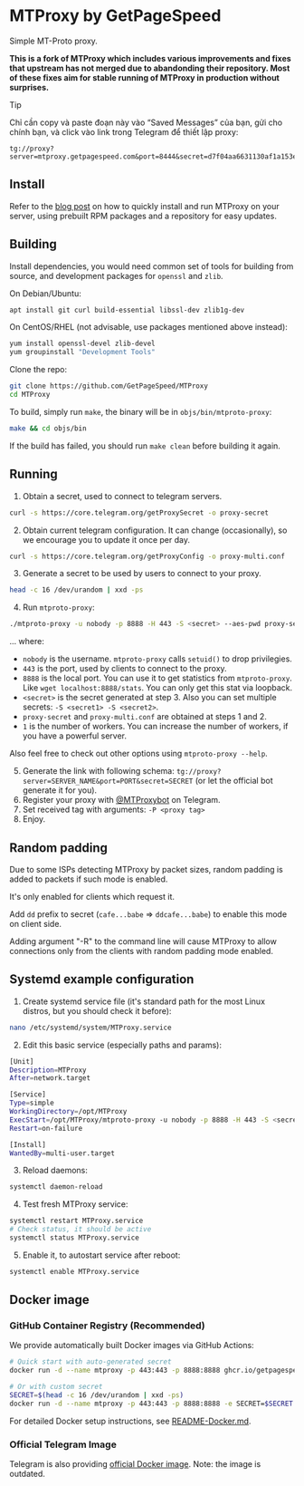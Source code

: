 # MTProxy by GetPageSpeed

Simple MT-Proto proxy.

**This is a fork of MTProxy which includes various improvements and fixes that upstream has not merged due to abandonding their repository.
Most of these fixes aim for stable running of MTProxy in production without surprises.**

> [!TIP]
> Chỉ cần copy và paste đoạn này vào “Saved Messages” của bạn, gửi cho chính bạn, và click vào link trong Telegram để thiết lập proxy:

```
tg://proxy?server=mtproxy.getpagespeed.com&port=8444&secret=d7f04aa6631130af1a153e7a5e12c291
```

## Install

Refer to the [blog post](https://www.getpagespeed.com/server-setup/mtproxy) on how to quickly install and run MTProxy on your server, using
prebuilt RPM packages and a repository for easy updates.


## Building
Install dependencies, you would need common set of tools for building from source, and development packages for `openssl` and `zlib`.

On Debian/Ubuntu:
```bash
apt install git curl build-essential libssl-dev zlib1g-dev
```
On CentOS/RHEL (not advisable, use packages mentioned above instead):
```bash
yum install openssl-devel zlib-devel
yum groupinstall "Development Tools"
```

Clone the repo:
```bash
git clone https://github.com/GetPageSpeed/MTProxy
cd MTProxy
```

To build, simply run `make`, the binary will be in `objs/bin/mtproto-proxy`:

```bash
make && cd objs/bin
```

If the build has failed, you should run `make clean` before building it again.

## Running
1. Obtain a secret, used to connect to telegram servers.
```bash
curl -s https://core.telegram.org/getProxySecret -o proxy-secret
```
2. Obtain current telegram configuration. It can change (occasionally), so we encourage you to update it once per day.
```bash
curl -s https://core.telegram.org/getProxyConfig -o proxy-multi.conf
```
3. Generate a secret to be used by users to connect to your proxy.
```bash
head -c 16 /dev/urandom | xxd -ps
```
4. Run `mtproto-proxy`:
```bash
./mtproto-proxy -u nobody -p 8888 -H 443 -S <secret> --aes-pwd proxy-secret proxy-multi.conf -M 1
```
... where:
- `nobody` is the username. `mtproto-proxy` calls `setuid()` to drop privilegies.
- `443` is the port, used by clients to connect to the proxy.
- `8888` is the local port. You can use it to get statistics from `mtproto-proxy`. Like `wget localhost:8888/stats`. You can only get this stat via loopback.
- `<secret>` is the secret generated at step 3. Also you can set multiple secrets: `-S <secret1> -S <secret2>`.
- `proxy-secret` and `proxy-multi.conf` are obtained at steps 1 and 2.
- `1` is the number of workers. You can increase the number of workers, if you have a powerful server.

Also feel free to check out other options using `mtproto-proxy --help`.

5. Generate the link with following schema: `tg://proxy?server=SERVER_NAME&port=PORT&secret=SECRET` (or let the official bot generate it for you).
6. Register your proxy with [@MTProxybot](https://t.me/MTProxybot) on Telegram.
7. Set received tag with arguments: `-P <proxy tag>`
8. Enjoy.

## Random padding
Due to some ISPs detecting MTProxy by packet sizes, random padding is
added to packets if such mode is enabled.

It's only enabled for clients which request it.

Add `dd` prefix to secret (`cafe...babe` => `ddcafe...babe`) to enable
this mode on client side.

Adding argument "-R" to the command line will cause MTProxy to allow connections only from the clients with random padding mode enabled.

## Systemd example configuration
1. Create systemd service file (it's standard path for the most Linux distros, but you should check it before):
```bash
nano /etc/systemd/system/MTProxy.service
```
2. Edit this basic service (especially paths and params):
```bash
[Unit]
Description=MTProxy
After=network.target

[Service]
Type=simple
WorkingDirectory=/opt/MTProxy
ExecStart=/opt/MTProxy/mtproto-proxy -u nobody -p 8888 -H 443 -S <secret> -P <proxy tag> <other params>
Restart=on-failure

[Install]
WantedBy=multi-user.target
```
3. Reload daemons:
```bash
systemctl daemon-reload
```
4. Test fresh MTProxy service:
```bash
systemctl restart MTProxy.service
# Check status, it should be active
systemctl status MTProxy.service
```
5. Enable it, to autostart service after reboot:
```bash
systemctl enable MTProxy.service
```

## Docker image

### GitHub Container Registry (Recommended)
We provide automatically built Docker images via GitHub Actions:

```bash
# Quick start with auto-generated secret
docker run -d --name mtproxy -p 443:443 -p 8888:8888 ghcr.io/getpagespeed/mtproxy:latest

# Or with custom secret
SECRET=$(head -c 16 /dev/urandom | xxd -ps)
docker run -d --name mtproxy -p 443:443 -p 8888:8888 -e SECRET=$SECRET ghcr.io/getpagespeed/mtproxy:latest
```

For detailed Docker setup instructions, see [README-Docker.md](README-Docker.md).

### Official Telegram Image
Telegram is also providing [official Docker image](https://hub.docker.com/r/telegrammessenger/proxy/).
Note: the image is outdated.
